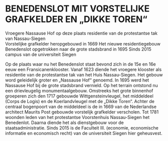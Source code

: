 # BENEDENSLOT MIT VORSTELIJKE GRAFKELDER EN „DIKKE TOREN“

Vroegere Nassause Hof op deze plaats residentie van de protestantse tak van Nassau-Siegen  
Vorstelijke grafkelder heropgebouwd in 1669 
Het nieuwe residentiegebouw Benedenslot opgetrokken naar de grote stadsbrand in 1695
Sinds 2015 campus van de universiteit Siegen

Op de plaats waar nu het Benedenslot staat bevond zich in de 15e en 16e eeuw een Fransicanenklooster. Vanaf 1623 diende het vroegere klooster als residentie van de protestantse tak van het Huis Nassau-Siegen. Het gebouw word geleidelijk groter en „Nassause Hof“ genoemd. 
In 1695 werd het Nassause Hof bij de grote stadsbrand vernield. Op het terrain ontstond nu een drievleugelig monumentaalgebouw. Omstreeks het grote binnenhof groeperen zich den 1717 gebouwde Wittgensteinvleugel, het middeldeel (Corps de Logis) en de Koerlandvleugel met de „Dikke Toren“. Achter de centraal bogenpoort  van de middeldeel is de in 1669 van de Nederlandse architect Maurits Post gebouwde vorstelijk grafkelder verscholen. Tot 1781 woonden leden van het protestantse Voorstenhuis Nassau-Siegen het Benedenlot. Daarna diende het als dienstgebouw voor de staatsadministratie. Sinds 2015 is de Faculteit III. (economie, economische informatie en economisch recht) van de universiteit Siegen hier geheusvest.
